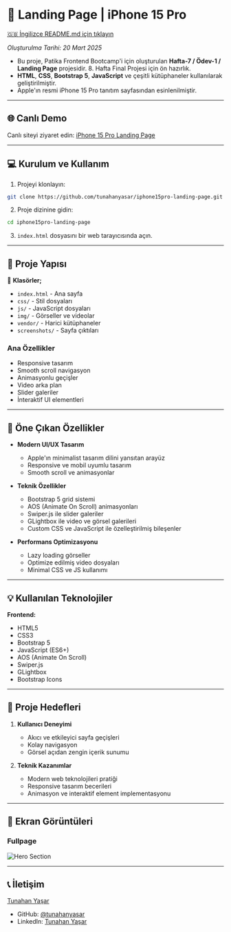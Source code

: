 # :iphone: Landing Page | iPhone 15 Pro 

[🇬🇧 İngilizce README.md için tıklayın](./README.md)

*Oluşturulma Tarihi: 20 Mart 2025*

* Bu proje, Patika Frontend Bootcamp'i için oluşturulan **Hafta-7 / Ödev-1 / Landing Page** projesidir. 8. Hafta Final Projesi için ön hazırlık.
* **HTML**, **CSS**, **Bootstrap 5**, **JavaScript** ve çeşitli kütüphaneler kullanılarak geliştirilmiştir.
* Apple'ın resmi iPhone 15 Pro tanıtım sayfasından esinlenilmiştir.

---

## 🌐 Canlı Demo

Canlı siteyi ziyaret edin: [iPhone 15 Pro Landing Page](https://iphone15pro-landing-page.vercel.app/)

---

## :computer: Kurulum ve Kullanım

1. Projeyi klonlayın:
```bash
git clone https://github.com/tunahanyasar/iphone15pro-landing-page.git
```
2. Proje dizinine gidin:
```bash
cd iphone15pro-landing-page
```
3. `index.html` dosyasını bir web tarayıcısında açın.

---

## 📜 Proje Yapısı

:open_file_folder: **Klasörler;**
* `index.html` - Ana sayfa
* `css/` - Stil dosyaları
* `js/` - JavaScript dosyaları
* `img/` - Görseller ve videolar
* `vendor/` - Harici kütüphaneler
* `screenshots/` - Sayfa çıktıları

### Ana Özellikler
- Responsive tasarım
- Smooth scroll navigasyon
- Animasyonlu geçişler
- Video arka plan
- Slider galeriler
- İnteraktif UI elementleri

---

## :star2: Öne Çıkan Özellikler

- **Modern UI/UX Tasarım**
  - Apple'ın minimalist tasarım dilini yansıtan arayüz
  - Responsive ve mobil uyumlu tasarım
  - Smooth scroll ve animasyonlar

- **Teknik Özellikler**
  - Bootstrap 5 grid sistemi
  - AOS (Animate On Scroll) animasyonları
  - Swiper.js ile slider galeriler
  - GLightbox ile video ve görsel galerileri
  - Custom CSS ve JavaScript ile özelleştirilmiş bileşenler

- **Performans Optimizasyonu**
  - Lazy loading görseller
  - Optimize edilmiş video dosyaları
  - Minimal CSS ve JS kullanımı

---

## 💡 Kullanılan Teknolojiler

**Frontend:**
* HTML5
* CSS3
* Bootstrap 5
* JavaScript (ES6+)
* AOS (Animate On Scroll)
* Swiper.js
* GLightbox
* Bootstrap Icons

---

## 🎯 Proje Hedefleri

1. **Kullanıcı Deneyimi**
   - Akıcı ve etkileyici sayfa geçişleri
   - Kolay navigasyon
   - Görsel açıdan zengin içerik sunumu

2. **Teknik Kazanımlar**
   - Modern web teknolojileri pratiği
   - Responsive tasarım becerileri
   - Animasyon ve interaktif element implementasyonu

---

## 📸 Ekran Görüntüleri

### Fullpage
![Hero Section](./screenshots/Fullpage.png)

---

## 📞 İletişim

[Tunahan Yaşar](https://github.com/tunahanyasar)

* GitHub: [@tunahanyasar](https://github.com/tunahanyasar)
* LinkedIn: [Tunahan Yaşar](https://www.linkedin.com/in/tunahan-yasar/) 